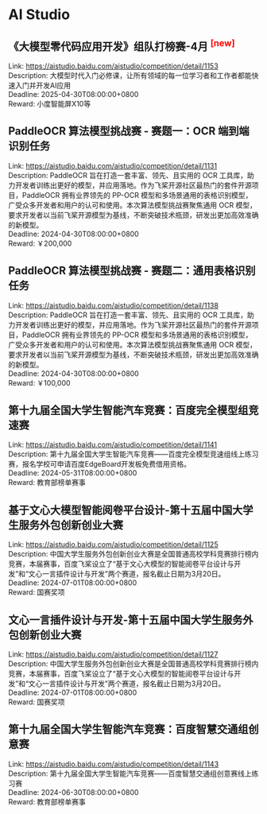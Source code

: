 # AI Studio



## 《大模型零代码应用开发》组队打榜赛-4月 <sup style="color:red">[new]<sup>  

Link: https://aistudio.baidu.com/aistudio/competition/detail/1153  
Description: 大模型时代入门必修课，让所有领域的每一位学习者和工作者都能快速入门并开发AI应用  
Deadline: 2025-04-30T08:00:00+0800  
Reward: 小度智能屏X10等  


## PaddleOCR 算法模型挑战赛 - 赛题一：OCR 端到端识别任务

Link: https://aistudio.baidu.com/aistudio/competition/detail/1131  
Description: PaddleOCR 旨在打造一套丰富、领先、且实用的 OCR 工具库，助力开发者训练出更好的模型，并应用落地。作为飞桨开源社区最热门的套件开源项目，PaddleOCR 拥有业界领先的 PP-OCR 模型和多场景通用的表格识别模型，广受众多开发者和用户的认可和使用。本次算法模型挑战赛聚焦通用 OCR 模型，要求开发者以当前飞桨开源模型为基线，不断突破技术瓶颈，研发出更加高效准确的新模型。  
Deadline: 2024-04-30T08:00:00+0800  
Reward: ￥200,000  


## PaddleOCR 算法模型挑战赛 - 赛题二：通用表格识别任务

Link: https://aistudio.baidu.com/aistudio/competition/detail/1138  
Description: PaddleOCR 旨在打造一套丰富、领先、且实用的 OCR 工具库，助力开发者训练出更好的模型，并应用落地。作为飞桨开源社区最热门的套件开源项目，PaddleOCR 拥有业界领先的 PP-OCR 模型和多场景通用的表格识别模型，广受众多开发者和用户的认可和使用。本次算法模型挑战赛聚焦通用 OCR 模型，要求开发者以当前飞桨开源模型为基线，不断突破技术瓶颈，研发出更加高效准确的新模型。  
Deadline: 2024-04-30T08:00:00+0800  
Reward: ￥100,000  


## 第十九届全国大学生智能汽车竞赛：百度完全模型组竞速赛

Link: https://aistudio.baidu.com/aistudio/competition/detail/1141  
Description: 第十九届全国大学生智能汽车竞赛——百度完全模型竞速组线上练习赛，报名学校可申请百度EdgeBoard开发板免费借用资格。  
Deadline: 2024-05-31T08:00:00+0800  
Reward: 教育部榜单赛事  


## 基于文心大模型智能阅卷平台设计-第十五届中国大学生服务外包创新创业大赛

Link: https://aistudio.baidu.com/aistudio/competition/detail/1125  
Description: 中国大学生服务外包创新创业大赛是全国普通高校学科竞赛排行榜内竞赛，本届赛事，百度飞桨设立了“基于文心大模型的智能阅卷平台设计与开发”和“文心一言插件设计与开发”两个赛道，报名截止日期为3月20日。  
Deadline: 2024-07-01T08:00:00+0800  
Reward: 国赛奖项  


## 文心一言插件设计与开发-第十五届中国大学生服务外包创新创业大赛

Link: https://aistudio.baidu.com/aistudio/competition/detail/1127  
Description: 中国大学生服务外包创新创业大赛是全国普通高校学科竞赛排行榜内竞赛，本届赛事，百度飞桨设立了“基于文心大模型的智能阅卷平台设计与开发”和“文心一言插件设计与开发”两个赛道，报名截止日期为3月20日。  
Deadline: 2024-07-01T08:00:00+0800  
Reward: 国赛奖项  


## 第十九届全国大学生智能汽车竞赛：百度智慧交通组创意赛

Link: https://aistudio.baidu.com/aistudio/competition/detail/1143  
Description: 第十九届全国大学生智能汽车竞赛——百度智慧交通组创意赛线上练习赛  
Deadline: 2024-06-30T08:00:00+0800  
Reward: 教育部榜单赛事  

